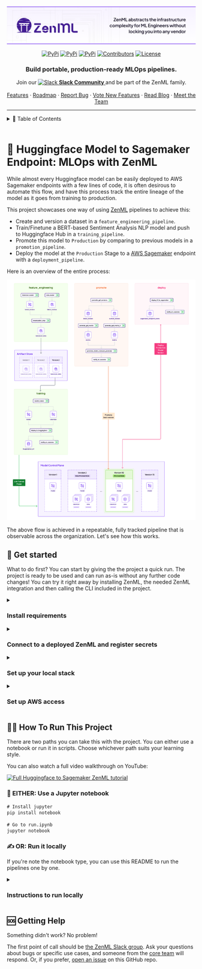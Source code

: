 <!-- PROJECT SHIELDS -->
<!--
*** I'm using markdown "reference style" links for readability.
*** Reference links are enclosed in brackets [ ] instead of parentheses ( ).
*** See the bottom of this document for the declaration of the reference variables
*** for contributors-url, forks-url, etc. This is an optional, concise syntax you may use.
*** https://www.markdownguide.org/basic-syntax/#reference-style-links
-->

<div align="center">

  <!-- PROJECT LOGO -->
  <br />
    <a href="https://zenml.io">
      <img src="assets/header.png" alt="ZenML Logo">
    </a>
  <br />

  [![PyPi][pypi-shield]][pypi-url]
  [![PyPi][pypiversion-shield]][pypi-url]
  [![PyPi][downloads-shield]][downloads-url]
  [![Contributors][contributors-shield]][contributors-url]
  [![License][license-shield]][license-url]
  <!-- [![Build][build-shield]][build-url] -->
  <!-- [![CodeCov][codecov-shield]][codecov-url] -->

</div>

<!-- MARKDOWN LINKS & IMAGES -->
<!-- https://www.markdownguide.org/basic-syntax/#reference-style-links -->

[pypi-shield]: https://img.shields.io/pypi/pyversions/zenml?color=281158

[pypi-url]: https://pypi.org/project/zenml/

[pypiversion-shield]: https://img.shields.io/pypi/v/zenml?color=361776

[downloads-shield]: https://img.shields.io/pypi/dm/zenml?color=431D93

[downloads-url]: https://pypi.org/project/zenml/

[codecov-shield]: https://img.shields.io/codecov/c/gh/zenml-io/zenml?color=7A3EF4

[codecov-url]: https://codecov.io/gh/zenml-io/zenml

[contributors-shield]: https://img.shields.io/github/contributors/zenml-io/zenml?color=7A3EF4

[contributors-url]: https://github.com/othneildrew/Best-README-Template/graphs/contributors

[license-shield]: https://img.shields.io/github/license/zenml-io/zenml?color=9565F6

[license-url]: https://github.com/zenml-io/zenml/blob/main/LICENSE

[linkedin-shield]: https://img.shields.io/badge/-LinkedIn-black.svg?style=for-the-badge&logo=linkedin&colorB=555

[linkedin-url]: https://www.linkedin.com/company/zenml/

[twitter-shield]: https://img.shields.io/twitter/follow/zenml_io?style=for-the-badge

[twitter-url]: https://twitter.com/zenml_io

[slack-shield]: https://img.shields.io/badge/-Slack-black.svg?style=for-the-badge&logo=linkedin&colorB=555

[slack-url]: https://zenml.io/slack-invite

[build-shield]: https://img.shields.io/github/workflow/status/zenml-io/zenml/Build,%20Lint,%20Unit%20&%20Integration%20Test/develop?logo=github&style=for-the-badge

[build-url]: https://github.com/zenml-io/zenml/actions/workflows/ci.yml

<div align="center">
  <h3 align="center">Build portable, production-ready MLOps pipelines.</h3>
  <p align="center">
    <div align="center">
      Join our <a href="https://zenml.io/slack-invite" target="_blank">
      <img width="18" src="https://cdn3.iconfinder.com/data/icons/logos-and-brands-adobe/512/306_Slack-512.png" alt="Slack"/>
    <b>Slack Community</b> </a> and be part of the ZenML family.
    </div>
    <br />
    <a href="https://zenml.io/features">Features</a>
    ·
    <a href="https://zenml.io/roadmap">Roadmap</a>
    ·
    <a href="https://github.com/zenml-io/zenml/issues">Report Bug</a>
    ·
    <a href="https://zenml.io/discussion">Vote New Features</a>
    ·
    <a href="https://zenml.io/blog">Read Blog</a>
    ·
    <a href="https://www.zenml.io/company#team">Meet the Team</a>
    <br />
  </p>
</div>

---

<!-- TABLE OF CONTENTS -->
<!-- TABLE OF CONTENTS -->
<details>
  <summary>🏁 Table of Contents</summary>
  <ol>
    <li><a href="#-huggingface-model-to-sagemaker-endpoint-mlops-with-zenml">Introduction</a></li>
    <li><a href="#-get-started">Get Started</a></li>
    <li>
      <a href="#-how-to-run-this-project">How To Run This Project</a>
      <ul>
        <li><a href="#-either-use-a-jupyter-notebook">EITHER: Use a Jupyter notebook</a></li>
        <li><a href="#-or-run-it-locally">OR: Run it locally</a>
          <ul>
            <li><a href="#-step-1-start-with-feature-engineering">Step 1: Start with feature engineering</a></li>
            <li><a href="#-step-2-train-the-model">Step 2: Train the model</a></li>
            <li><a href="#-step-3-promote-the-model">Step 3: Promote the model</a></li>
            <li><a href="#-step-4-deploy-the-model">Step 4: Deploy the model</a></li>
            <li><a href="#-step-5-run-the-demo-app">Step 5: Run the demo app</a></li>
          </ul>
        </li>
      </ul>
    </li>
    <li><a href="#-getting-help">Getting Help</a></li>
  </ol>
</details>
<br />

# 🤖 Huggingface Model to Sagemaker Endpoint: MLOps with ZenML

While almost every Huggingface model can be easily deployed to AWS Sagemaker endpoints with a few lines of code, it is often desirous to automate this flow, and have this process track the entire lineage of the model as it goes from training to production.

This project showcases one way of using [ZenML](https://zenml.io) pipelines to achieve this:

- Create and version a dataset in a `feature_engineering_pipeline`.
- Train/Finetune a BERT-based Sentiment Analysis NLP model and push to Huggingface Hub in a `training_pipeline`.
- Promote this model to `Production` by comparing to previous models in a `promotion_pipeline`.
- Deploy the model at the `Production` Stage to a [AWS Sagemaker](https://aws.amazon.com/pm/sagemaker/) endpoint with a `deployment_pipeline`.

Here is an overview of the entire process:

<img src="assets/pipelines_overview.png" alt="Pipelines Overview" width="700">

The above flow is achieved in a repeatable, fully tracked pipeline that is observable across the organization. Let's
see how this works.

## 👋 Get started

What to do first? You can start by giving the the project a quick run. The
project is ready to be used and can run as-is without any further code
changes! You can try it right away by installing ZenML, the needed
ZenML integration and then calling the CLI included in the project.

<details>
<summary><h3>Install requirements</h3></summary>

```bash
# Clone this repo
git clone git@github.com:zenml-io/zenml-huggingface-sagemaker.git
cd zenml-huggingface-sagemaker

# Set up a Python virtual environment, if you haven't already
python3 -m venv .venv
source .venv/bin/activate

# Install requirements & integrations
# Alternatively see the Makefile for commands to use
make setup
```

</details>

<details>
<summary><h3>Connect to a deployed ZenML and register secrets</h3></summary>

After this, you should have ZenML and all of the requirements of the project installed locally.
Next thing to do is to connect to a [deployed ZenML instance](https://docs.zenml.io/deploying-zenml/). You can
create a free trial using [ZenML Cloud](https://cloud.zenml.io) to get setup quickly.

Once you have your deployed ZenML ready, you can connect to it using:

```shell
zenml connect --url YOUR_ZENML_SERVER_URL
```

This will open up the browser for your to connect to a deployed ZenML!

We now need to register your Huggingface API token to run this demo. This can be found in your [settings](https://huggingface.co/settings/tokens) page. Register this as a ZenML secret with:

```shell
zenml secret create huggingface_creds --username=HUGGINGFACE_USERNAME --token=HUGGINGFACE_TOKEN
```

</details>

<details>
<summary><h3>Set up your local stack</h3></summary>

To run this project, you need to create a [ZenML Stack](https://docs.zenml.io/user-guide/starter-guide/understand-stacks) with the required components to run the pipelines.

```shell
make install-stack

zenml stack hf-sagekamer-local
```

</details>

<details>
<summary><h3>Set up AWS access</h3></summary>

To deploy to AWS SageMaker, your local AWS client needs the necessary permissions. Ensure that you have been granted SageMaker access on your AWS account. For more information about configuring AWS for programmatic access, refer to the [AWS documentation on setting up the AWS CLI](https://docs.aws.amazon.com/cli/latest/userguide/cli-configure-quickstart.html).

Please set the appropriate environment variables for your session with the following export commands:

```shell
export AWS_ACCESS_KEY_ID=your_access_key_id
export AWS_SECRET_ACCESS_KEY=your_secret_access_key
export AWS_SESSION_TOKEN=your_session_token # if you are using temporary credentials
```

Replace `your_access_key_id`, `your_secret_access_key`, and `your_session_token` with your actual AWS credentials. These credentials will allow your local AWS client to interact securely with SageMaker and other AWS services.

</details>

## 🧑‍💻 How To Run This Project

There are two paths you can take this with the project. You can either
use a notebook or run it in scripts. Choose whichever path suits your learning
style.

You can also watch a full video walkthrough on YouTube:

[![Full Huggingface to Sagemaker ZenML tutorial](https://img.youtube.com/vi/Q1EH2H8Akgo/0.jpg)](https://www.youtube.com/watch?v=Q1EH2H8Akgo)

### 📓 EITHER: Use a Jupyter notebook

```shell
# Install jupyter
pip install notebook

# Go to run.ipynb
jupyter notebook
```

### ✍️ OR: Run it locally

If you're note the notebook type, you can use this README to run the pipelines one by one.

<details>

<summary><h3>Instructions to run locally</h3></summary>

At any time, you can look at the CLI help to see what you can do with the project:
  
```shell
python run.py --help
```

Let's walk through the process one by one:

#### 👶 Step 1: Start with feature engineering

The first pipeline is the feature engineering pipeline. This pipeline loads some data from
huggingface and uses a base tokenizer to create a tokenized dataset.

<img src="assets/pipelines_feature_eng.png" alt="Feature engineering pipeline" width="400">

Run it as follows:

```shell
python run.py --feature-pipeline --no-cache
```

Each time you run this pipeline, a new base tokenizer and tokenized dataset is produced.
In the dashboard, you can click on these artifacts and note their ID's, as they will be used
downstream in the training pipeline.

You can watch a YouTube tutorial for this part of the tutorial [here](https://youtu.be/7OTV--X9bKk).

#### 💪 Step 2: Train the model

The training pipeline trains the model on the produced data.

<img src="assets/training_pipeline_overview.png" alt="Training pipeline" width="600">

Run it as follows:

```shell
python run.py --training-pipeline --num-epochs 1 --train-batch-size 128 --eval-batch-size 12
```

Or if you'd like to use a specific version of data from the `feature_engineering_pipeline`, you can pass them into the CLI as follows:

```shell
python run.py --training-pipeline --num-epochs 2 --train-batch-size 32 --eval-batch-size 32 --dataset-artifact-id 678986c4-11f8-442c-9b9a-3c32ab454e02 --tokenizer-artifact-id 922787cb-151e-484a-8fd0-18f373a488ff
```

Note that if the `dataset-artifact-id` and `tokenizer-artifact-id` are not specified, the training pipeline simply appends the feature engineering pipeline to itself to create a fresh dataset.

This will train a model from Huggingface and register a new ZenML model on the Model Control Plane:

<img src="assets/mcp_1.png" alt="ZenML Model Control Plane" width="800">

Please note the above screens are a cloud-only feature in [ZenML Cloud](https://zenml.io/cloud), and
the CLI `zenml models list` should be used instead for OSS users.

At the end of the pipeline, the model will also be pushed the Huggingface, and a link estabilished between the ZenML Control Plane and the Huggingface model repository.

<img src="assets/hf_repo_commit.png" alt="Huggingface Repo" width="800">

<img src="assets/training_pipeline_with_hf.png" alt="Training Pipeline with HF" width="800">

Notice the linkage of the revision made on Huggingface to the metadata tracked on the ZenML pipeline. This estabilishes lineage.

You can watch a YouTube tutorial for this part of the tutorial [here](https://youtu.be/YoQoT5eSMek).

#### 🫅 Step 3: Promote the model

You can run the training pipeline a few times to produce many versions of the model. Feel free to edit the parameters accordingly.

<img src="assets/promoting_pipeline_overview.png" alt="Promotion pipeline" width="600">

When the time is right, you now run the promotion pipeline:

```shell
python run.py --promoting-pipeline --no-cache
```

This pipeline finds the best model from the last pipelines that were run, and promotes it to production. That simply means its marked as production in the Model Control Plane:

<img src="assets/mcp_2.png" alt="Model versions" width="800">

You can watch a YouTube tutorial for this part of the tutorial [here](https://youtu.be/_A2l3OMezvE).

#### 💯 Step 4: Deploy the model

Finally, when the time is right, its time to deploy the latest `Production` model with the deploymnet pipeline.

<img src="assets/deploying_pipeline_overview.png" alt="Deploying pipeline" width="800">

```shell
python run.py --deploying-pipeline
```

This uses the latest Huggingface revision, and deploys it on Sagemaker:

```shell
Creating model with name: huggingface-pytorch-inference-2023-11-08-10-33-02-272
Creating endpoint-config with name huggingface-pytorch-inference-2023-11-08-10-33-03-291
Creating endpoint with name huggingface-pytorch-inference-2023-11-08-10-33-03-291```
```

Verify that the endpoint is up:

```shell
aws sagemaker list-endpoints
```

You should see a deployed endpoint to sagemaker.

You can watch a YouTube tutorial for this part of the tutorial [here](https://youtu.be/0-dSE4vzwHY).

#### 🏃 Step 5: Run the demo app

```shell
cd gradio
python app.py
```

<img src="assets/nlp_zenml_demo.png" alt="Demo Sentiment Analysis" width="1000">

The demo has two modes: `sagemaker` and `local`. If sagemaker is selected, the client pings ZenML, finds the latest Production model, and uses the associated sagemaker endpoint to make the prediction. Otherwise, it just downloads the model and runs it locally. Naturally, the Sagemaker endpoint will usually be faster!

And there you go, you have successfully trained and pushed a model to Huggingface, and deplyoed it to AWS Sagemaker, in a ZenML pipeline. Read more on the [ZenML docs](https://docs.zenml.io)

</details>

## 🆘 Getting Help

Something didn't work? No problem!

The first point of call should
be [the ZenML Slack group](https://zenml.io/slack/).
Ask your questions about bugs or specific use cases, and someone from
the [core team](https://zenml.io/company#CompanyTeam) will respond.
Or, if you
prefer, [open an issue](https://github.com/zenml-io/zenml-huggingface-sagemaker/issues/new/choose) on
this GitHub repo.
